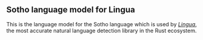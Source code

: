 ## Sotho language model for Lingua

This is the language model for the Sotho language which is used by 
[*Lingua*](https://github.com/pemistahl/lingua-rs), 
the most accurate natural language detection library in the Rust ecosystem.